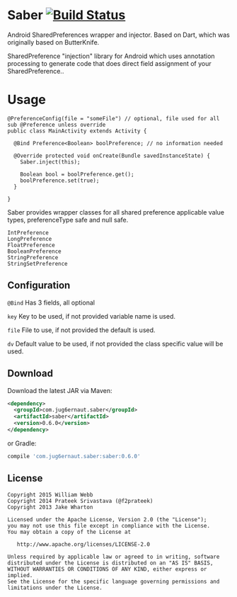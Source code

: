 Saber [![Build Status](https://travis-ci.org/williamwebb/saber.svg?branch=master)](https://travis-ci.org/williamwebb/saber)
============

Android SharedPreferences wrapper and injector. Based on Dart, which was originally based on ButterKnife.

SharedPreference "injection" library for Android which uses annotation processing to generate code that does direct field assignment of your SharedPreference..

Usage
=====
```
@PreferenceConfig(file = "someFile") // optional, file used for all sub @Preference unless override
public class MainActivity extends Activity {

  @Bind Preference<Boolean> boolPreference; // no information needed

  @Override protected void onCreate(Bundle savedInstanceState) {
    Saber.inject(this);

    Boolean bool = boolPreference.get();
    boolPreference.set(true);
  }
  
}
```
Saber provides wrapper classes for all shared preference applicable value types, preferenceType safe and null safe.

	IntPreference
	LongPreference
	FloatPreference
	BooleanPreference
	StringPreference
	StringSetPreference

Configuration
-------------

`@Bind` Has 3 fields, all optional

`key`  Key to be used, if not provided variable name is used.

`file` File to use, if not provided the default is used.

`dv` Default value to be used, if not provided the class specific value will be used.

Download
--------

Download the latest JAR via Maven:


```xml
<dependency>
  <groupId>com.jug6ernaut.saber</groupId>
  <artifactId>saber</artifactId>
  <version>0.6.0</version>
</dependency>
```

or Gradle:


```groovy
compile 'com.jug6ernaut.saber:saber:0.6.0'
```


License
-------

    Copyright 2015 William Webb
    Copyright 2014 Prateek Srivastava (@f2prateek)
    Copyright 2013 Jake Wharton

    Licensed under the Apache License, Version 2.0 (the "License");
    you may not use this file except in compliance with the License.
    You may obtain a copy of the License at

       http://www.apache.org/licenses/LICENSE-2.0

    Unless required by applicable law or agreed to in writing, software
    distributed under the License is distributed on an "AS IS" BASIS,
    WITHOUT WARRANTIES OR CONDITIONS OF ANY KIND, either express or implied.
    See the License for the specific language governing permissions and
    limitations under the License.

